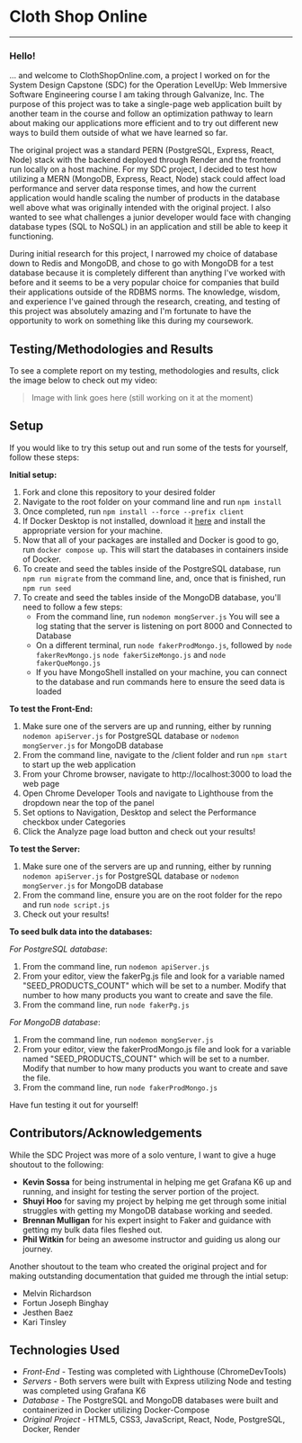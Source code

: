 # Cloth Shop Online
---

### Hello!
... and welcome to ClothShopOnline.com, a project I worked on for the System Design Capstone (SDC) for the Operation LevelUp: Web Immersive Software Engineering course I am taking through Galvanize, Inc. The purpose of this project was to take a single-page web application built by another team in the course and follow an optimization pathway to learn about making our applications more efficient and to try out different new ways to build them outside of what we have learned so far.

The original project was a standard PERN (PostgreSQL, Express, React, Node) stack with the backend deployed through Render and the frontend run locally on a host machine. For my SDC project, I decided to test how utilizing a MERN (MongoDB, Express, React, Node) stack could affect load performance and server data response times, and how the current application would handle scaling the number of products in the database well above what was originally intended with the original project. I also wanted to see what challenges a junior developer would face with changing database types (SQL to NoSQL) in an application and still be able to keep it functioning.

During initial research for this project, I narrowed my choice of database down to Redis and MongoDB, and chose to go with MongoDB for a test database because it is completely different than anything I've worked with before and it seems to be a very popular choice for companies that build their applications outside of the RDBMS norms. The knowledge, wisdom, and experience I've gained through the research, creating, and testing of this project was absolutely amazing and I'm fortunate to have the opportunity to work on something like this during my coursework.

## Testing/Methodologies and Results

To see a complete report on my testing, methodologies and results, click the image below to check out my video:

> Image with link goes here (still working on it at the moment)

## Setup

If you would like to try this setup out and run some of the tests for yourself, follow these steps:

**Initial setup:**
1. Fork and clone this repository to your desired folder
2. Navigate to the root folder on your command line and run `npm install`
3. Once completed, run `npm install --force --prefix client`
4. If Docker Desktop is not installed, download it [here](https://www.docker.com/products/docker-desktop/) and install the appropriate version for your machine.
5. Now that all of your packages are installed and Docker is good to go, run `docker compose up`. This will start the databases in containers inside of Docker.
6. To create and seed the tables inside of the PostgreSQL database, run `npm run migrate` from the command line, and, once that is finished, run `npm run seed`
7. To create and seed the tables inside of the MongoDB database, you'll need to follow a few steps:
    - From the command line, run `nodemon mongServer.js` You will see a log stating that the server is listening on port 8000 and Connected to Database
    - On a different terminal, run `node fakerProdMongo.js`, followed by `node fakerRevMongo.js` `node fakerSizeMongo.js` and `node fakerQueMongo.js`
    - If you have MongoShell installed on your machine, you can connect to the database and run commands here to ensure the seed data is loaded
    
**To test the Front-End:**
1. Make sure one of the servers are up and running, either by running `nodemon apiServer.js` for PostgreSQL database or `nodemon mongServer.js` for MongoDB database
2. From the command line, navigate to the /client folder and run `npm start` to start up the web application
3. From your Chrome browser, navigate to http://localhost:3000 to load the web page
4. Open Chrome Developer Tools and navigate to Lighthouse from the dropdown near the top of the panel
5. Set options to Navigation, Desktop and select the Performance checkbox under Categories
6. Click the Analyze page load button and check out your results!

**To test the Server:**
1. Make sure one of the servers are up and running, either by running `nodemon apiServer.js` for PostgreSQL database or `nodemon mongServer.js` for MongoDB database
2. From the command line, ensure you are on the root folder for the repo and run `node script.js`
3. Check out your results!
    
**To seed bulk data into the databases:**

*For PostgreSQL database*:
1. From the command line, run `nodemon apiServer.js`
2. From your editor, view the fakerPg.js file and look for a variable named "SEED_PRODUCTS_COUNT" which will be set to a number. Modify that number to how many products you want to create and save the file.
3. From the command line, run `node fakerPg.js`

*For MongoDB database*:
1. From the command line, run `nodemon mongServer.js`
2. From your editor, view the fakerProdMongo.js file and look for a variable named "SEED_PRODUCTS_COUNT" which will be set to a number. Modify that number to how many products you want to create and save the file.
3. From the command line, run `node fakerProdMongo.js`
    
Have fun testing it out for yourself!


## Contributors/Acknowledgements

While the SDC Project was more of a solo venture, I want to give a huge shoutout to the following:

- **Kevin Sossa** for being instrumental in helping me get Grafana K6 up and running, and insight for testing the server portion of the project.
- **Shuyi Hoo** for saving my project by helping me get through some initial struggles with getting my MongoDB database working and seeded.
- **Brennan Mulligan** for his expert insight to Faker and guidance with getting my bulk data files fleshed out.
- **Phil Witkin** for being an awesome instructor and guiding us along our journey.

Another shoutout to the team who created the original project and for making outstanding documentation that guided me through the intial setup:
- Melvin Richardson
- Fortun Joseph Binghay
- Jesthen Baez
- Kari Tinsley


## Technologies Used

- *Front-End* - Testing was completed with Lighthouse (ChromeDevTools)
- *Servers* - Both servers were built with Express utilizing Node and testing was completed using Grafana K6
- *Database* - The PostgreSQL and MongoDB databases were built and containerized in Docker utilizing Docker-Compose
- *Original Project* - HTML5, CSS3, JavaScript, React, Node, PostgreSQL, Docker, Render



